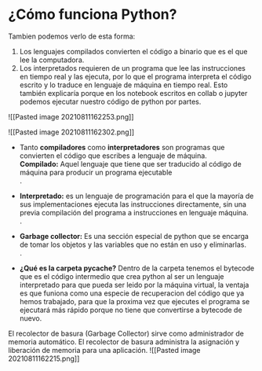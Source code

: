 # ¿Cómo funciona Python?

Tambien podemos verlo de esta forma:

1.  Los lenguajes compilados convierten el código a binario que es el que lee la computadora.
2.  Los interpretados requieren de un programa que lee las instrucciones en tiempo real y las ejecuta, por lo que el programa interpreta el código escrito y lo traduce en lenguaje de máquina en tiempo real. Esto también explicaría porque en los notebook escritos en collab o jupyter podemos ejecutar nuestro código de python por partes.

![[Pasted image 20210811162253.png]]

![[Pasted image 20210811162302.png]]

-   Tanto **compiladores** como **interpretadores** son programas que convierten el código que escribes a lenguaje de máquina.  
    **Compilado:** Aquel lenguaje que tiene que ser traducido al código de máquina para producir un programa ejecutable  
    .
    
-   **Interpretado:** es un lenguaje de programación para el que la mayoría de sus implementaciones ejecuta las instrucciones directamente, sin una previa compilación del programa a instrucciones en lenguaje máquina.  
    .
    
-   **Garbage collector:** Es una sección especial de python que se encarga de tomar los objetos y las variables que no están en uso y eliminarlas.  
    .
    
-   **¿Qué es la carpeta **pycache**?** Dentro de la carpeta tenemos el bytecode que es el código intermedio que crea python al ser un lenguaje interpretado para que pueda ser leido por la máquina virtual, la ventaja es que funiona como una especie de recuperacion del código que ya hemos trabajado, para que la proxima vez que ejecutes el programa se ejecutará más rápido porque no tiene que convertirse a bytecode de nuevo.

El recolector de basura (Garbage Collector) sirve como administrador de memoria automático. El recolector de basura administra la asignación y liberación de memoria para una aplicación.
![[Pasted image 20210811162215.png]]